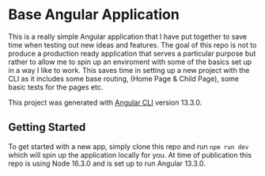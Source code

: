 # Base Angular Application

This is a really simple Angular application that I have put together to save time when testing out new ideas and features. The goal of this repo is not to produce a production ready application that serves a particular purpose but rather to allow me to spin up an enviroment with some of the basics set up in a way I like to work. This saves time in setting up a new project with the CLI as it includes some base routing, (Home Page & Child Page), some basic tests for the pages etc.

This project was generated with [Angular CLI](https://github.com/angular/angular-cli) version 13.3.0.

## Getting Started

To get started with a new app, simply clone this repo and run `npm run dev` which will spin up the application locally for you. At time of publication this repo is using Node 16.3.0 and is set up to run Angular 13.3.0.

